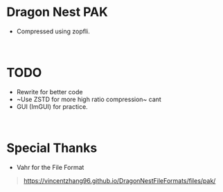 # Dragon Nest PAK
- Compressed using zopfli.

<br/>


# TODO
- Rewrite for better code
- ~Use ZSTD for more high ratio compression~ cant
- GUI (ImGUI) for practice.

<br/>


# Special Thanks
- Vahr for the File Format
> https://vincentzhang96.github.io/DragonNestFileFormats/files/pak/
